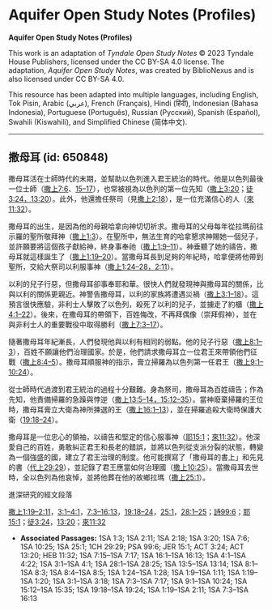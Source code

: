 # Aquifer Open Study Notes (Profiles)

**Aquifer Open Study Notes (Profiles)**

This work is an adaptation of *Tyndale Open Study Notes* © 2023 Tyndale House Publishers, licensed under the CC BY\-SA 4\.0 license. The adaptation, *Aquifer Open Study Notes*, was created by BiblioNexus and is also licensed under CC BY\-SA 4\.0\.

This resource has been adapted into multiple languages, including English, Tok Pisin, Arabic (عربي), French (Français), Hindi (हिंदी), Indonesian (Bahasa Indonesia), Portuguese (Português), Russian (Русский), Spanish (Español), Swahili (Kiswahili), and Simplified Chinese (简体中文).



--------------------------------

## 撒母耳 (id: 650848)

撒母耳活在士師時代的末期，並幫助以色列進入君王統治的時代。他是以色列最後一位士師（[撒上7:6](https://ref.ly/1Sam7:6)、[15–17](https://ref.ly/1Sam7:15-1Sam7:17)），也常被視為以色列的第一位先知（[撒上3:20](https://ref.ly/1Sam3:20)；[徒3:24，](https://ref.ly/Acts3:24)[13:20](https://ref.ly/Acts13:20)）。此外，他還擔任祭司（見[撒上2:18](https://ref.ly/1Sam2:18)），是一位充滿信心的人（[來11:32](https://ref.ly/Heb11:32)）。

撒母耳的出生，是因為他的母親哈拿向神切切祈求。撒母耳的父母每年從拉瑪前往示羅的聖所敬拜神（[撒上1:3](https://ref.ly/1Sam1:3)）。在聖所中，無法生育的哈拿懇求神賜她一個兒子，並許願要將這個孩子獻給神，終身事奉祂（[撒上1:9–11](https://ref.ly/1Sam1:9-1Sam1:11)）。神垂聽了她的禱告，撒母耳就這樣誕生了（[撒上1:19–20](https://ref.ly/1Sam1:19-1Sam1:20)）。當撒母耳長到足夠的年紀時，哈拿便將他帶到聖所，交給大祭司以利服事神（[撒上1:24–28，](https://ref.ly/1Sam1:24-1Sam1:28)[2:11](https://ref.ly/1Sam2:11)）。

以利的兒子行惡，但撒母耳卻事奉耶和華。很快人們就發現神與撒母耳的關係，比與以利的關係更親近。神警告撒母耳，以利的家族將遭遇災禍（[撒上3:1–18](https://ref.ly/1Sam3:1-1Sam3:18)）。這預言很快應驗，非利士人擊敗了以色列，殺死了以利的兒子，並擄走了約櫃（[撒上4:1–22](https://ref.ly/1Sam4:1-1Sam4:22)）。後來，在撒母耳的帶領下，百姓悔改，不再拜偶像（崇拜假神），並在與非利士人的重要戰役中取得勝利（[撒上7:3–17](https://ref.ly/1Sam7:3-1Sam7:17)）。

隨著撒母耳年紀漸長，人們發現他與以利有相同的弱點。他的兒子行惡（[撒上8:1–3](https://ref.ly/1Sam8:1-1Sam8:3)），百姓不願讓他們治理國家。於是，他們請求撒母耳立一位君王來帶領他們征戰（[撒上8:4–5](https://ref.ly/1Sam8:4-1Sam8:5)）。撒母耳順服神的指示，膏立掃羅為以色列第一任君王（[撒上9:1–10:24](https://ref.ly/1Sam9:1-1Sam10:24)）。

從士師時代過渡到君王統治的過程十分艱難。身為祭司，撒母耳為百姓禱告；作為先知，他責備掃羅的急躁與悖逆（[撒上13:5–14，](https://ref.ly/1Sam13:5-1Sam13:14)[15:12–35](https://ref.ly/1Sam15:12-1Sam15:35)）。當神廢棄掃羅的王位時，撒母耳膏立大衛為神所揀選的王（[撒上16:1–13](https://ref.ly/1Sam16:1-1Sam16:13)），並在掃羅追殺大衛時保護大衛（[19:18–24](https://ref.ly/1Sam19:18-1Sam19:24)）。

撒母耳是一位忠心的領袖，以禱告和堅定的信心服事神（[耶15:1](https://ref.ly/Jer15:1)；[來11:32](https://ref.ly/Heb11:32)）。他深愛自己的百姓，勇敢糾正君王和長老的錯誤，並將以色列從支派分裂的狀態，轉變為一個強盛的國，建立了君王治理的制度。他可能撰寫了「撒母耳的書上」和先見的書（[代上29:29](https://ref.ly/1Chr29:29)），並記錄了君王應當如何治理國（[撒上10:25](https://ref.ly/1Sam10:25)）。當撒母耳去世時，全以色列為他哀悼，並將他葬在他的故鄉拉瑪（[撒上25:1](https://ref.ly/1Sam25:1)）。

進深研究的經文段落

[撒上1:19–2:11](https://ref.ly/1Sam1:19-1Sam2:11)，[3:1–4:1](https://ref.ly/1Sam3:1-1Sam4:1)，[7:3–16:13](https://ref.ly/1Sam7:3-1Sam16:13)，[19:18–24](https://ref.ly/1Sam19:18-1Sam19:24)，[25:1](https://ref.ly/1Sam25:1)，[28:1–25](https://ref.ly/1Sam28:1-1Sam28:25)；[詩99:6](https://ref.ly/Ps99:6)；[耶15:1](https://ref.ly/Jer15:1)；[徒3:24](https://ref.ly/Acts3:24)，[13:20](https://ref.ly/Acts13:20)；[來11:32](https://ref.ly/Heb11:32)

* **Associated Passages:** 1SA 1:3; 1SA 2:11; 1SA 2:18; 1SA 3:20; 1SA 7:6; 1SA 10:25; 1SA 25:1; 1CH 29:29; PSA 99:6; JER 15:1; ACT 3:24; ACT 13:20; HEB 11:32; 1SA 7:15–1SA 7:17; 1SA 16:1–1SA 16:13; 1SA 4:1–1SA 4:22; 1SA 3:1–1SA 4:1; 1SA 28:1–1SA 28:25; 1SA 13:5–1SA 13:14; 1SA 8:1–1SA 8:3; 1SA 8:4–1SA 8:5; 1SA 1:24–1SA 1:28; 1SA 1:9–1SA 1:11; 1SA 1:19–1SA 1:20; 1SA 3:1–1SA 3:18; 1SA 7:3–1SA 7:17; 1SA 9:1–1SA 10:24; 1SA 15:12–1SA 15:35; 1SA 19:18–1SA 19:24; 1SA 1:19–1SA 2:11; 1SA 7:3–1SA 16:13

